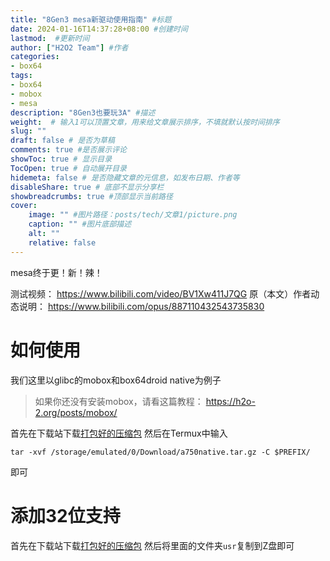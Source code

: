 ```yaml
---
title: "8Gen3 mesa新驱动使用指南" #标题
date: 2024-01-16T14:37:28+08:00 #创建时间
lastmod:  #更新时间
author: ["H2O2 Team"] #作者
categories: 
- box64
tags: 
- box64
- mobox
- mesa
description: "8Gen3也要玩3A" #描述
weight:  # 输入1可以顶置文章，用来给文章展示排序，不填就默认按时间排序
slug: ""
draft: false # 是否为草稿
comments: true #是否展示评论
showToc: true # 显示目录
TocOpen: true # 自动展开目录
hidemeta: false # 是否隐藏文章的元信息，如发布日期、作者等
disableShare: true # 底部不显示分享栏
showbreadcrumbs: true #顶部显示当前路径
cover:
    image: "" #图片路径：posts/tech/文章1/picture.png
    caption: "" #图片底部描述
    alt: ""
    relative: false
--- 
```


mesa终于更！新！辣！
<!--more-->
测试视频：
https://www.bilibili.com/video/BV1Xw411J7QG
原（本文）作者动态说明：
https://www.bilibili.com/opus/887110432543735830
# 如何使用
我们这里以glibc的mobox和box64droid native为例子
> 如果你还没有安装mobox，请看这篇教程：
> https://h2o-2.org/posts/mobox/

首先在下载站下载[打包好的压缩包](https://alist.vofficial233.com/Exagear%20&%20box64/a750native.tar.gz)
然后在Termux中输入
```
tar -xvf /storage/emulated/0/Download/a750native.tar.gz -C $PREFIX/
```
即可
# 添加32位支持
首先在下载站下载[打包好的压缩包](https://alist.vofficial233.com/Exagear%20&%20box64/8Gen3%E6%B7%BB%E5%8A%A032%E4%BD%8D%E6%94%AF%E6%8C%81.zip)
然后将里面的文件夹`usr`复制到Z盘即可